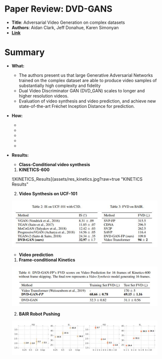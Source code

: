 # Paper Review:  DVD-GANS

* **Title**: Adversarial Video Generation on complex datasets
* **Authors**: Aidan Clark, Jeff Donahue, Karen Simonyan
* **[Link](https://arxiv.org/pdf/1907.06571.pdf)**

# Summary

* **What:**

  * The authors present us that large Generative Adversarial Networks trained on the complex dataset are able to produce video samples of substantially high complexity and fidelity
  * Dual Video Discriminator GAN (DVD_GAN) scales to longer and higher resolution videos.
  * Evaluation of video synthesis and video prediction, and achieve new state-of-the-art Fréchet Inception Distance for prediction.
  
* **How:**

  *
  * 
  * 
  *
  * 
  
* **Results:**

  * **Class-Conditional video synthesis**
 
   1. **KINETICS-600**
 
     ![KINETICS_Results](assets/res_kinetics.jpg?raw=true "KINETICS Results"
     
   2. **Video Synthesis on UCF-101**
     
     ![UCF-101_Results](assets/res_ucf101.jpg?raw=true "UCF-101 Results")

  * **Video prediction**
  
   1. **Frame-conditional Kinetics**
   
     ![Frame-conditional_Kinetics_Results](assets/res_fcKinetics.jpg?raw=true "Frame-conditional Kinetics Results")
   
   2. **BAIR Robot Pushing**
   
     ![BAIR_Results](assets/res_BAIR.jpg?raw=true "BAIR Robot Pushing Results")

